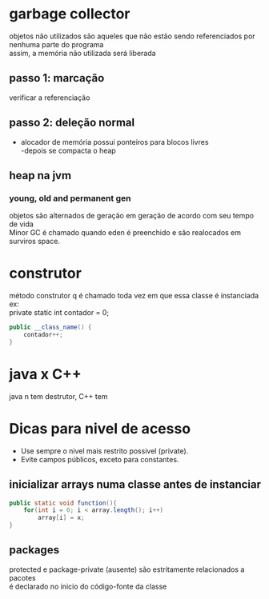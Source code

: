 # garbage collector

objetos não utilizados são aqueles que não estão sendo referenciados por nenhuma parte do programa  
assim, a memória não utilizada será liberada  
## passo 1: marcação

verificar a referenciação
## passo 2: deleção normal

- alocador de memória possui ponteiros para blocos livres  
    -depois se compacta o heap  
## heap na jvm

### young, old and permanent gen

objetos são alternados de geração em geração de acordo com seu tempo de vida  
Minor GC é chamado quando eden é preenchido e são realocados em surviros space.  

# construtor

método construtor q é chamado toda vez em que essa classe é instanciada  
ex:  
private static int contador = 0;  

``` java
public __class_name() {  
	contador++;  
}  
```
# java x C++

java n tem destrutor, C++ tem

# Dicas para nivel de acesso

- Use sempre o nivel mais restrito possivel (private).
- Evite campos públicos, exceto para constantes.

## inicializar arrays numa classe antes de instanciar

``` java
public static void function(){  
	for(int i = 0; i < array.length(); i++)  
		array[i] = x;  
}  
``` 
## packages

protected e package-private (ausente) são estritamente relacionados a pacotes  
é declarado no inicio do código-fonte da classe
